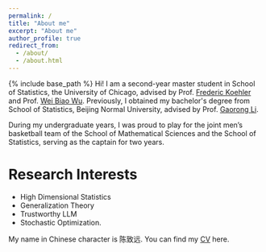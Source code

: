 ```yaml
---
permalink: /
title: "About me"
excerpt: "About me"
author_profile: true
redirect_from: 
  - /about/
  - /about.html
---
```

{% include base_path %}
Hi! I am a second-year master student in School of Statistics, the University of Chicago, advised by Prof. [Frederic Koehler](https://frkoehle.github.io/) and Prof. [Wei Biao Wu](https://www.stat.uchicago.edu/~wbwu/). Previously, I obtained my bachelor's degree from School of Statistics, Beijing Normal University, advised by Prof. [Gaorong Li](https://scholar.google.com/citations?user=cakQLOsAAAAJ&hl=zh-CN).

During my undergraduate years, I was proud to play for the joint men’s basketball team of the School of Mathematical Sciences and the School of Statistics, serving as the captain for two years.

Research Interests 
======
* High Dimensional Statistics
* Generalization Theory
* Trustworthy LLM
* Stochastic Optimization.

My name in Chinese character is 陈致远. You can find my [CV](../assets/CV.pdf) here.
